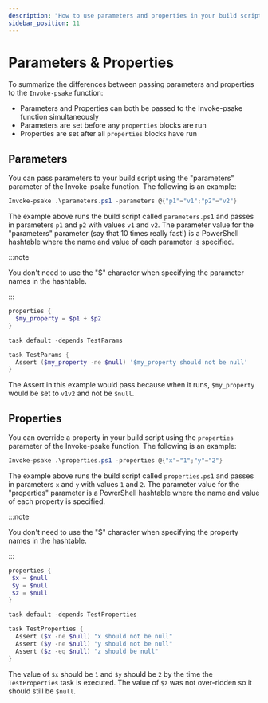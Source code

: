 ```yaml
---
description: "How to use parameters and properties in your build script."
sidebar_position: 11
---
```


# Parameters & Properties

To summarize the differences between passing parameters and properties to the
`Invoke-psake` function:

* Parameters and Properties can both be passed to the Invoke-psake function
  simultaneously
* Parameters are set before any `properties` blocks are run
* Properties are set after all `properties` blocks have run

## Parameters

You can pass parameters to your build script using the "parameters" parameter of
the Invoke-psake function. The following is an example:

```powershell
Invoke-psake .\parameters.ps1 -parameters @{"p1"="v1";"p2"="v2"}
```

The example above runs the build script called `parameters.ps1` and passes in
parameters `p1` and `p2` with values `v1` and `v2`. The parameter value for the
"parameters" parameter (say that 10 times really fast!) is a PowerShell
hashtable where the name and value of each parameter is specified.

:::note

You don't need to use the "$" character when specifying the parameter names in
the hashtable.

:::

```powershell title="parameters.ps1"
properties {
  $my_property = $p1 + $p2
}

task default -depends TestParams

task TestParams {
  Assert ($my_property -ne $null) '$my_property should not be null'
}
```

The Assert in this example would pass because when it runs, `$my_property`
would be set to `v1v2` and not be `$null`.

## Properties

You can override a property in your build script using the `properties`
parameter of the Invoke-psake function. The following is an example:

```powershell
Invoke-psake .\properties.ps1 -properties @{"x"="1";"y"="2"}
```

The example above runs the build script called `properties.ps1` and passes in
parameters `x` and `y` with values `1` and `2`. The parameter value for the
"properties" parameter is a PowerShell hashtable where the name and value of
each property is specified.

:::note

You don't need to use the "$" character when specifying the property names in
the hashtable.

:::

```powershell title="properties.ps1"
properties {
 $x = $null
 $y = $null
 $z = $null
}

task default -depends TestProperties

task TestProperties {
  Assert ($x -ne $null) "x should not be null"
  Assert ($y -ne $null) "y should not be null"
  Assert ($z -eq $null) "z should be null"
}
```

The value of `$x` should be `1` and `$y` should be `2` by the time the
`TestProperties` task is executed. The value of `$z` was not over-ridden so it
should still be `$null`.

